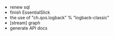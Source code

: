 - renew sql
- finish EssentialSlick
- the use of "ch.qos.logback" % "logback-classic"
- [stream] graph
- generate API docs
